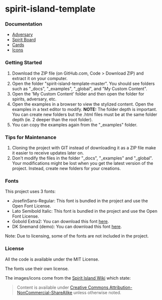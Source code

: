 # spirit-island-template

### Documentation

- [Adversary](_docs/adversary.md)
- [Spirit Board](_docs/board_front.md)
- [Cards](_docs/quick-card.md)
- [Icons](_docs/icon.md)

### Getting Started

1. Download the ZIP file (on GitHub.com, Code > Download ZIP) and extract it on your computer.
2. Open the folder "spirit-island-template-master". You should see folders such as "_docs", "_examples", "_global", and "My Custom Content". 
3. Open the 'My Custom Content' folder and then open the folder for spirits, adversary, etc.
4. Open the examples in a browser to view the stylized content. Open the examples in a text editor to modify.
     **NOTE:** The folder depth is important. You can create new folders but the .html files must be at the same folder depth (ie. 2 deeper than the root folder).
5. You can copy the examples again from the "_examples" folder.

### Tips for Maintenance

1. Cloning the project with GIT instead of downloading it as a ZIP file make it easier to receive updates later on.
2. Don't modify the files in the folder "_docs", "_examples" and "_global". Your modifications might be lost when you get the latest version of the project. Instead, create new folders for your creations.

### Fonts

This project uses 3 fonts:

- JosefinSans-Regular: This font is bundled in the project and use the Open Font License.
- Lato Semibold Italic: This font is bundled in the project and use the Open Font License.
- Gobold Extra2: You can download this font [here](https://www.dafont.com/fr/gobold.font).
- DK Snemand (demo): You can download this font [here](https://www.dafont.com/dk-snemand.font).

Note: Due to licensing, some of the fonts are not included in the project.

### License

All the code is available under the MIT License.

The fonts use their own license.

The images/icons come from the [Spirit Island Wiki](https://spiritislandwiki.com/index.php?title=Main_Page) which state:

> Content is available under [Creative Commons Attribution-NonCommercial-ShareAlike](https://creativecommons.org/licenses/by-nc-sa/4.0/legalcode) unless otherwise noted.
